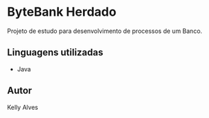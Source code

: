 # ByteBank Herdado

Projeto de estudo para desenvolvimento de processos de um Banco.

## Linguagens utilizadas

- Java

## Autor

Kelly Alves
